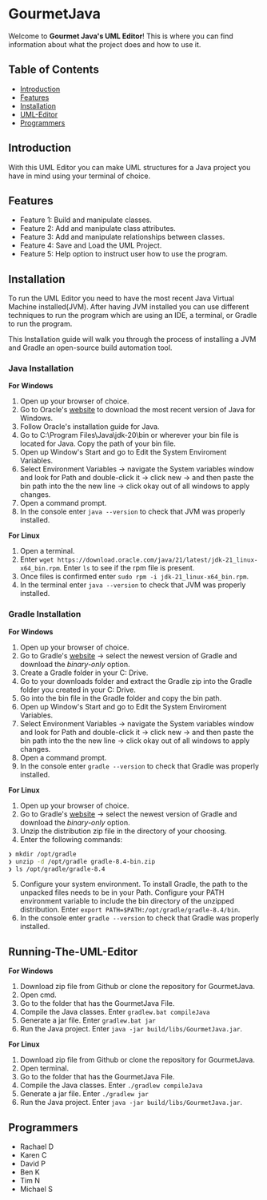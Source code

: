 # GourmetJava

Welcome to **Gourmet Java's UML Editor**! This is where you can find information about what the project does and how to use it.

## Table of Contents

- [Introduction](#introduction)
- [Features](#features)
- [Installation](#installation)
- [UML-Editor](#running-the-uml-editor)
- [Programmers](#programmers)

## Introduction

With this UML Editor you can make UML structures for a Java project you have in mind using your terminal of choice.

## Features

- Feature 1: Build and manipulate classes.
- Feature 2: Add and manipulate class attributes.
- Feature 3: Add and manipulate relationships between classes.
- Feature 4: Save and Load the UML Project.
- Feature 5: Help option to instruct user how to use the program.

## Installation

To run the UML Editor you need to have the most recent Java Virtual Machine installed(JVM). After having JVM installed you can use different techniques to run the program which are using an IDE, a terminal, or Gradle to run the program. 

This Installation guide will walk you through the process of installing a JVM and Gradle an open-source build automation tool.

### Java Installation

**For Windows**

1. Open up your browser of choice. 
2. Go to Oracle's [website](https://www.oracle.com/java/technologies/downloads/) to download the most recent version of Java for Windows.
3. Follow Oracle's installation guide for Java.
4. Go to C:\Program Files\Java\jdk-20\bin or wherever your bin file is located for Java. Copy the path of your bin file.
5. Open up Window's Start and go to Edit the System Enviroment Variables.
6. Select Environment Variables &rarr; navigate the System variables window and look for Path and double-click it &rarr; click new &rarr; and then paste the bin path into the the new line &rarr; click okay out of all windows to apply changes.
7. Open a command prompt.
8. In the console enter `java --version` to check that JVM was properly installed.

**For Linux**

1. Open a terminal.
2. Enter `wget https://download.oracle.com/java/21/latest/jdk-21_linux-x64_bin.rpm`. Enter `ls` to see if the rpm file is present.
3. Once files is confirmed enter `sudo rpm -i jdk-21_linux-x64_bin.rpm`.
4. In the terminal enter `java --version` to check that JVM was properly installed.

### Gradle Installation

**For Windows**

1. Open up your browser of choice. 
2. Go to Gradle's [website](https://gradle.org/releases) &rarr; select the newest version of Gradle and download the *binary-only* option.
3. Create a Gradle folder in your C: Drive.
4. Go to your downloads folder and extract the Gradle zip into the Gradle folder you created in your C: Drive.
5. Go into the bin file in the Gradle folder and copy the bin path.
6. Open up Window's Start and go to Edit the System Enviroment Variables.
7. Select Environment Variables &rarr; navigate the System variables window and look for Path and double-click it &rarr; click new &rarr; and then paste the bin path into the the new line &rarr; click okay out of all windows to apply changes.
8. Open a command prompt.
9. In the console enter `gradle --version` to check that Gradle was properly installed.

**For Linux**

1. Open up your browser of choice. 
2. Go to Gradle's [website](https://gradle.org/releases) &rarr; select the newest version of Gradle and download the *binary-only* option.
3. Unzip the distribution zip file in the directory of your choosing.
4. Enter the following commands: 
```bash
❯ mkdir /opt/gradle
❯ unzip -d /opt/gradle gradle-8.4-bin.zip
❯ ls /opt/gradle/gradle-8.4
```
5. Configure your system environment. To install Gradle, the path to the unpacked files needs to be in your Path. Configure your PATH environment variable to include the bin directory of the unzipped distribution. Enter `export PATH=$PATH:/opt/gradle/gradle-8.4/bin`. 
6. In the console enter `gradle --version` to check that Gradle was properly installed.

## Running-The-UML-Editor

**For Windows**

1. Download zip file from Github or clone the repository for GourmetJava.
2. Open cmd.
3. Go to the folder that has the GourmetJava File.
4. Compile the Java classes. Enter `gradlew.bat compileJava`
5. Generate a jar file. Enter `gradlew.bat jar`
6. Run the Java project. Enter `java -jar build/libs/GourmetJava.jar`.

**For Linux**

1. Download zip file from Github or clone the repository for GourmetJava.
2. Open terminal.
3. Go to the folder that has the GourmetJava File.
4. Compile the Java classes. Enter `./gradlew compileJava`
5. Generate a jar file. Enter `./gradlew jar`
6. Run the Java project. Enter `java -jar build/libs/GourmetJava.jar`.

## Programmers 
- Rachael D 
- Karen C
- David P
- Ben K
- Tim N 
- Michael S